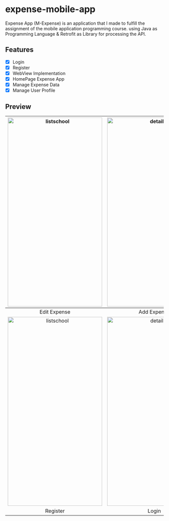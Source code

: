 # expense-mobile-app
Expense App (M-Expense) is an application that I made to fulfill the assignment of the mobile application programming course. using Java as Programming Language & Retrofit as Library for processing the API.

## Features
- [x] Login
- [x] Register
- [x] WebView Implementation
- [x] HomePage Expense App
- [x] Manage Expense Data
- [x] Manage User Profile

## Preview
|<img src="https://i.ibb.co/dtKqN6v/Whats-App-Image-2023-07-24-at-11-08-38.jpg" alt="listschool" width="300px" height="600px" />|<img src="https://i.ibb.co/wwhc7rN/Whats-App-Image-2023-07-24-at-11-08-37-2.jpg" alt="detail" width="300px" height="600px" />|<img src="https://i.ibb.co/zf6VjbV/Whats-App-Image-2023-07-24-at-11-08-37-1.jpg" alt="author" width="300px" height="600px"/>|
|:---:|:---:|:---:|
|Edit Expense|Add Expense|Expense Dashboard|
|<img src="https://i.ibb.co/0X0ZskD/Whats-App-Image-2023-07-24-at-11-08-37.jpg" alt="listschool" width="300px" height="600px" />|<img src="https://i.ibb.co/HX1DQGb/Whats-App-Image-2023-07-24-at-11-08-36.jpg" alt="detail" width="300px" height="600px" />|<img src="https://i.ibb.co/VxjfPhD/Whats-App-Image-2023-07-24-at-11-15-40.jpg" alt="author" width="300px" height="600px"/>|
|Register|Login|Edit Profile|

